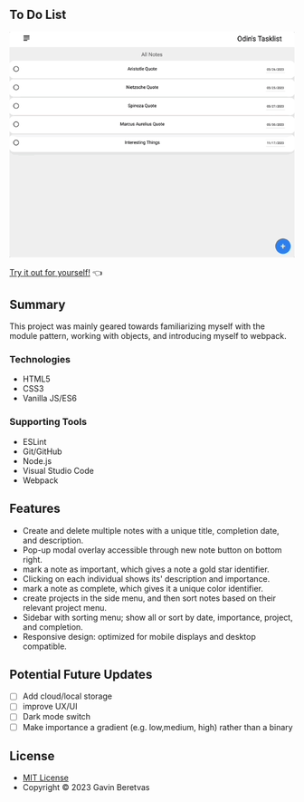 ## To Do List

![Todolist Gif](todolist_gif.gif)

[Try it out for yourself!](https://gavinberetvas.github.io/todolist/) :point_left:

## Summary 

This project was mainly geared towards familiarizing myself with the module pattern, working with objects, and introducing myself to webpack. 

### Technologies

* HTML5
* CSS3
* Vanilla JS/ES6

### Supporting Tools

* ESLint
* Git/GitHub
* Node.js 
* Visual Studio Code
* Webpack

## Features

* Create and delete multiple notes with a unique title, completion date, and description.
* Pop-up modal overlay accessible through new note button on bottom right.
* mark a note as important, which gives a note a gold star identifier.
* Clicking on each individual shows its' description and importance. 
* mark a note as complete, which gives it a unique color identifier. 
* create projects in the side menu, and then sort notes based on their relevant project menu.
* Sidebar with sorting menu; show all or sort by date, importance, project, and completion.
* Responsive design: optimized for mobile displays and desktop compatible.  

## Potential Future Updates

- [ ] Add cloud/local storage
- [ ] improve UX/UI
- [ ] Dark mode switch
- [ ] Make importance a gradient (e.g. low,medium, high) rather than a binary

## License

* [MIT License](https://opensource.org/license/mit/)
* Copyright © 2023 Gavin Beretvas


